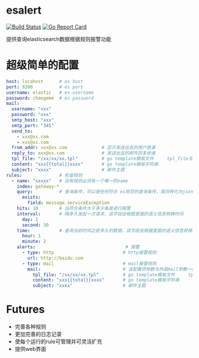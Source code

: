 # esalert                   
[![Build Status](https://travis-ci.org/23mf/esalert.svg?branch=master)](https://travis-ci.org/23mf/esalert)
[![Go Report Card](https://goreportcard.com/badge/github.com/23mf/esalert)](https://goreportcard.com/report/github.com/23mf/esalert)

提供查询elasticsearch数据根据规则报警功能

# 超级简单的配置
```yaml
host: locahost      # es host
port: 9200          # es port 
username: elastic   # es username
password: changeme  # es password
mail:
  username: "xxx"
  password: "xxx"
  smtp_host: "xxx"
  smtp_port: "345"
  send_to:
    - xxx@xx.com
    - xxx@xx.com
  from_addr: xxx@xx.com             # 显示发送出去的用户是谁
  reply_to: xxx@xx.com              # 发送出去的邮件回复给谁
  tpl_file: "/xx/xx/xx.tpl"         # go template模板文件     tpl_file与content必须存在一个
  content: "xxx{{total}}xxxx"       # go template模板字符串
  subject: "xxxx"                   # 邮件主题
rules:              # 检查规则
  - name: "xxxxx"   # 没有规则必须有一个唯一的name
    index: gateway-*  
    query:          # 查询条件，可以使任何符合 es规范的查询条件，我将转化为json字符串放入请求body想es发起请求
      exists:
        field: message.serviceException
    hits: 10        # 当符合条件大于多少条是进行报警
    interval:       # 隔多久发起一次请求，该字段会根据里面的语义信息转换时间
      day: 1
      second: 30
    time:           # 查询当前时间之前多久的数据，该字段会根据里面的语义信息转换时间
      hour: 1
      minute: 2
    alerts:                                  # 报警
      - type: http                          # http报警规则
        url: http://baidu.com
      - type: mail                          # mail报警规则
        mail:                               # 该配置项参数与外层mail参数一致，该配置优先级高于外层mail配置
          tpl_file: "/xx/xx/xx.tpl"         # go template模板文件     tpl_file与content必须存在一个
          content: "xxx{{total}}xxxx"       # go template模板字符串
          subject: "xxxx"                   # 邮件主题
```

# Futures
* 完善各种规则
* 更加完善的日志记录
* 使每个运行的rule可管理并可灵活扩充
* 提供web界面
